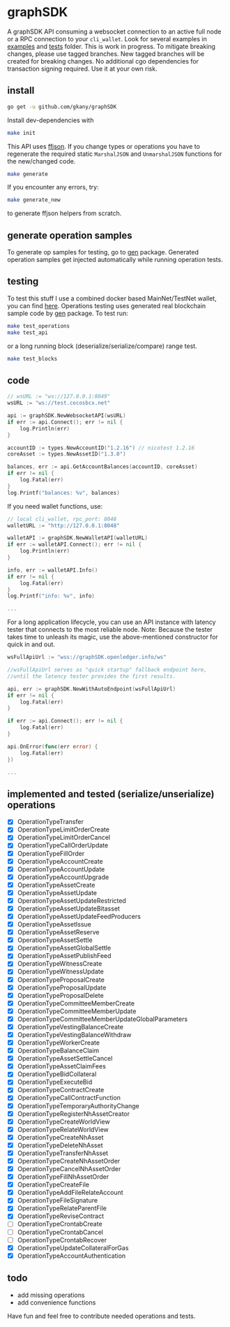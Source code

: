# graphSDK

A graphSDK API consuming a websocket connection to an active full node or a RPC connection to your `cli_wallet`. 
Look for several examples in [examples](/examples) and [tests](/tests) folder. This is work in progress. To mitigate breaking changes, please use tagged branches. New tagged branches will be created for breaking changes. No additional cgo dependencies for transaction signing required. Use it at your own risk. 

## install

```bash
go get -u github.com/gkany/graphSDK
```

Install dev-dependencies with

```bash
make init
```

This API uses [ffjson](https://github.com/pquerna/ffjson). 
If you change types or operations you have to regenerate the required static `MarshalJSON` and `UnmarshalJSON` functions for the new/changed code.

```bash
make generate
```

If you encounter any errors, try: 

```bash
make generate_new
```

to generate ffjson helpers from scratch.

## generate operation samples
To generate op samples for testing, go to [gen](/gen) package.
Generated operation samples get injected automatically while running operation tests.

## testing
To test this stuff I use a combined docker based MainNet/TestNet wallet, you can find [here](https://github.com/gkany/graphSDK-docker).
Operations testing uses generated real blockchain sample code by [gen](/gen) package. To test run:

```bash
make test_operations
make test_api
```

or a long running block (deserialize/serialize/compare) range test.

```bash
make test_blocks
```

## code

```go
// wsURL := "ws://127.0.0.1:8049"
wsURL := "ws://test.cocosbcx.net"

api := graphSDK.NewWebsocketAPI(wsURL)
if err := api.Connect(); err != nil {
	log.Println(err)
}

accountID := types.NewAccountID("1.2.16") // nicotest 1.2.16
coreAsset := types.NewAssetID("1.3.0")

balances, err := api.GetAccountBalances(accountID, coreAsset)
if err != nil {
	log.Fatal(err)
}
log.Printf("balances: %v", balances)
```

If you need wallet functions, use:

```go
// local cli_wallet, rpc_port: 8048
walletURL := "http://127.0.0.1:8048"

walletAPI := graphSDK.NewWalletAPI(walletURL)
if err := walletAPI.Connect(); err != nil {
	log.Println(err)
}

info, err := walletAPI.Info()
if err != nil {
	log.Fatal(err)
}
log.Printf("info: %v", info)

...
```

For a long application lifecycle, you can use an API instance with latency tester that connects to the most reliable node.
Note: Because the tester takes time to unleash its magic, use the above-mentioned constructor for quick in and out.

```go
wsFullApiUrl := "wss://graphSDK.openledger.info/ws"

//wsFullApiUrl serves as "quick startup" fallback endpoint here, 
//until the latency tester provides the first results.

api, err := graphSDK.NewWithAutoEndpoint(wsFullApiUrl)
if err != nil {
	log.Fatal(err)
}

if err := api.Connect(); err != nil {
	log.Fatal(err)
}

api.OnError(func(err error) {
	log.Fatal(err)
})

...
```

## implemented and tested (serialize/unserialize) operations

- [x] OperationTypeTransfer                              
- [x] OperationTypeLimitOrderCreate                      
- [x] OperationTypeLimitOrderCancel                      
- [x] OperationTypeCallOrderUpdate                       
- [x] OperationTypeFillOrder                             
- [x] OperationTypeAccountCreate                         
- [x] OperationTypeAccountUpdate                         
- [x] OperationTypeAccountUpgrade                        
- [x] OperationTypeAssetCreate                           
- [x] OperationTypeAssetUpdate                           
- [x] OperationTypeAssetUpdateRestricted                 
- [x] OperationTypeAssetUpdateBitasset                   
- [x] OperationTypeAssetUpdateFeedProducers              
- [x] OperationTypeAssetIssue                            
- [x] OperationTypeAssetReserve                          
- [x] OperationTypeAssetSettle                           
- [x] OperationTypeAssetGlobalSettle                     
- [x] OperationTypeAssetPublishFeed                      
- [x] OperationTypeWitnessCreate                         
- [x] OperationTypeWitnessUpdate                         
- [x] OperationTypeProposalCreate                        
- [x] OperationTypeProposalUpdate                        
- [x] OperationTypeProposalDelete                        
- [x] OperationTypeCommitteeMemberCreate                 
- [x] OperationTypeCommitteeMemberUpdate                 
- [x] OperationTypeCommitteeMemberUpdateGlobalParameters  
- [x] OperationTypeVestingBalanceCreate                  
- [x] OperationTypeVestingBalanceWithdraw                
- [x] OperationTypeWorkerCreate                          
- [x] OperationTypeBalanceClaim                          
- [x] OperationTypeAssetSettleCancel                     
- [x] OperationTypeAssetClaimFees                        
- [x] OperationTypeBidCollateral                         
- [x] OperationTypeExecuteBid                            
- [x] OperationTypeContractCreate                        
- [x] OperationTypeCallContractFunction                  
- [x] OperationTypeTemporaryAuthorityChange              
- [x] OperationTypeRegisterNhAssetCreator                
- [x] OperationTypeCreateWorldView                       
- [x] OperationTypeRelateWorldView                       
- [x] OperationTypeCreateNhAsset                         
- [x] OperationTypeDeleteNhAsset                         
- [x] OperationTypeTransferNhAsset                       
- [x] OperationTypeCreateNhAssetOrder                    
- [x] OperationTypeCancelNhAssetOrder                    
- [x] OperationTypeFillNhAssetOrder                      
- [x] OperationTypeCreateFile                            
- [x] OperationTypeAddFileRelateAccount                  
- [x] OperationTypeFileSignature                         
- [x] OperationTypeRelateParentFile                      
- [x] OperationTypeReviseContract                        
- [ ] OperationTypeCrontabCreate                         
- [ ] OperationTypeCrontabCancel                         
- [ ] OperationTypeCrontabRecover                        
- [x] OperationTypeUpdateCollateralForGas                
- [x] OperationTypeAccountAuthentication                 

## todo   
* add missing operations   
* add convenience functions   

Have fun and feel free to contribute needed operations and tests.   
